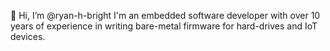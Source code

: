👋 Hi, I’m @ryan-h-bright
I'm an embedded software developer with over 10 years of experience
in writing bare-metal firmware for hard-drives and IoT devices.

